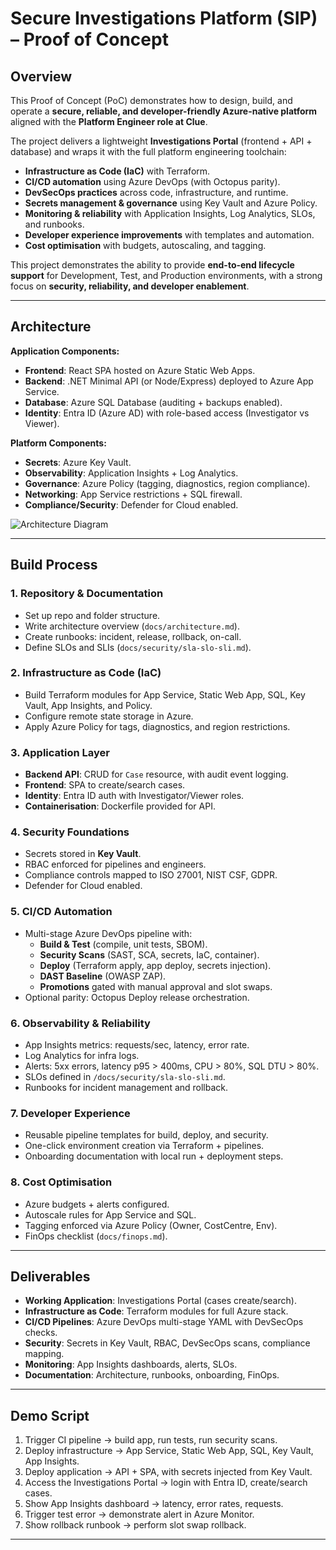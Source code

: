 # Secure Investigations Platform (SIP) – Proof of Concept  

## Overview  
This Proof of Concept (PoC) demonstrates how to design, build, and operate a **secure, reliable, and developer-friendly Azure-native platform** aligned with the **Platform Engineer role at Clue**.  

The project delivers a lightweight **Investigations Portal** (frontend + API + database) and wraps it with the full platform engineering toolchain:  

- **Infrastructure as Code (IaC)** with Terraform.  
- **CI/CD automation** using Azure DevOps (with Octopus parity).  
- **DevSecOps practices** across code, infrastructure, and runtime.  
- **Secrets management & governance** using Key Vault and Azure Policy.  
- **Monitoring & reliability** with Application Insights, Log Analytics, SLOs, and runbooks.  
- **Developer experience improvements** with templates and automation.  
- **Cost optimisation** with budgets, autoscaling, and tagging.  

This project demonstrates the ability to provide **end-to-end lifecycle support** for Development, Test, and Production environments, with a strong focus on **security, reliability, and developer enablement**.  

---

## Architecture  
**Application Components:**  
- **Frontend**: React SPA hosted on Azure Static Web Apps.  
- **Backend**: .NET Minimal API (or Node/Express) deployed to Azure App Service.  
- **Database**: Azure SQL Database (auditing + backups enabled).  
- **Identity**: Entra ID (Azure AD) with role-based access (Investigator vs Viewer).  

**Platform Components:**  
- **Secrets**: Azure Key Vault.  
- **Observability**: Application Insights + Log Analytics.  
- **Governance**: Azure Policy (tagging, diagnostics, region compliance).  
- **Networking**: App Service restrictions + SQL firewall.  
- **Compliance/Security**: Defender for Cloud enabled.  

![Architecture Diagram](docs/architecture.png)  

---

## Build Process  

### 1. Repository & Documentation  
- Set up repo and folder structure.  
- Write architecture overview (`docs/architecture.md`).  
- Create runbooks: incident, release, rollback, on-call.  
- Define SLOs and SLIs (`docs/security/sla-slo-sli.md`).  

### 2. Infrastructure as Code (IaC)  
- Build Terraform modules for App Service, Static Web App, SQL, Key Vault, App Insights, and Policy.  
- Configure remote state storage in Azure.  
- Apply Azure Policy for tags, diagnostics, and region restrictions.  

### 3. Application Layer  
- **Backend API**: CRUD for `Case` resource, with audit event logging.  
- **Frontend**: SPA to create/search cases.  
- **Identity**: Entra ID auth with Investigator/Viewer roles.  
- **Containerisation**: Dockerfile provided for API.  

### 4. Security Foundations  
- Secrets stored in **Key Vault**.  
- RBAC enforced for pipelines and engineers.  
- Compliance controls mapped to ISO 27001, NIST CSF, GDPR.  
- Defender for Cloud enabled.  

### 5. CI/CD Automation  
- Multi-stage Azure DevOps pipeline with:  
  - **Build & Test** (compile, unit tests, SBOM).  
  - **Security Scans** (SAST, SCA, secrets, IaC, container).  
  - **Deploy** (Terraform apply, app deploy, secrets injection).  
  - **DAST Baseline** (OWASP ZAP).  
  - **Promotions** gated with manual approval and slot swaps.  
- Optional parity: Octopus Deploy release orchestration.  

### 6. Observability & Reliability  
- App Insights metrics: requests/sec, latency, error rate.  
- Log Analytics for infra logs.  
- Alerts: 5xx errors, latency p95 > 400ms, CPU > 80%, SQL DTU > 80%.  
- SLOs defined in `/docs/security/sla-slo-sli.md`.  
- Runbooks for incident management and rollback.  

### 7. Developer Experience  
- Reusable pipeline templates for build, deploy, and security.  
- One-click environment creation via Terraform + pipelines.  
- Onboarding documentation with local run + deployment steps.  

### 8. Cost Optimisation  
- Azure budgets + alerts configured.  
- Autoscale rules for App Service and SQL.  
- Tagging enforced via Azure Policy (Owner, CostCentre, Env).  
- FinOps checklist (`docs/finops.md`).  

---

## Deliverables  
- **Working Application**: Investigations Portal (cases create/search).  
- **Infrastructure as Code**: Terraform modules for full Azure stack.  
- **CI/CD Pipelines**: Azure DevOps multi-stage YAML with DevSecOps checks.  
- **Security**: Secrets in Key Vault, RBAC, DevSecOps scans, compliance mapping.  
- **Monitoring**: App Insights dashboards, alerts, SLOs.  
- **Documentation**: Architecture, runbooks, onboarding, FinOps.  

---

## Demo Script  
1. Trigger CI pipeline → build app, run tests, run security scans.  
2. Deploy infrastructure → App Service, Static Web App, SQL, Key Vault, App Insights.  
3. Deploy application → API + SPA, with secrets injected from Key Vault.  
4. Access the Investigations Portal → login with Entra ID, create/search cases.  
5. Show App Insights dashboard → latency, error rates, requests.  
6. Trigger test error → demonstrate alert in Azure Monitor.  
7. Show rollback runbook → perform slot swap rollback.  

---

